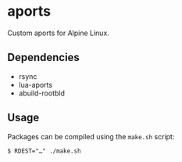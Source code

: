 aports
======

Custom aports for Alpine Linux.

Dependencies
------------

* rsync
* lua-aports
* abuild-rootbld

Usage
-----

Packages can be compiled using the `make.sh` script:

	$ RDEST="…" ./make.sh
